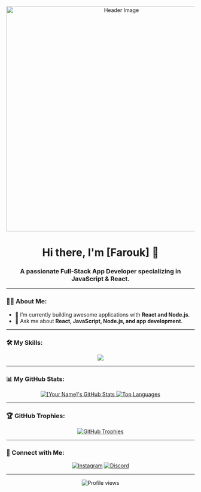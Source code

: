 <!-- 
**NOTE:** This is a template. Please replace the bracketed text with your own information.
-->

<!-- Header -->
<div align="center">
  <img src="[Link to your header image or GIF]" alt="Header Image" width="600"/>
</div>

<h1 align="center">Hi there, I'm [Farouk] 👋</h1>
<h3 align="center">A passionate Full-Stack App Developer specializing in JavaScript & React.</h3>

---

### 👨‍💻 About Me:

- 🔭 I’m currently building awesome applications with **React and Node.js**.
- 💬 Ask me about **React, JavaScript, Node.js, and app development**.
---

### 🛠️ My Skills:

<p align="center">
  <a href="https://skillicons.dev">
    <img src="https://skillicons.dev/icons?i=js,react,redux,nodejs,express,mongodb,html,css,git" />
  </a>
</p>

---

### 📊 My GitHub Stats:

<p align="center">
  <a href="https://github.com/[Your-GitHub-Username]">
    <img src="https://github-readme-stats.vercel.app/api?username=[Your-GitHub-Username]&show_icons=true&theme=radical" alt="[Your Name]'s GitHub Stats"/>
  </a>
  <a href="https://github.com/[Your-GitHub-Username]">
    <img src="https://github-readme-stats.vercel.app/api/top-langs/?username=[Your-GitHub-Username]&layout=compact&theme=radical" alt="Top Languages"/>
  </a>
</p>

---

### 🏆 GitHub Trophies:

<p align="center">
  <a href="https://github.com/ryo-ma/github-profile-trophy">
    <img src="https://github-profile-trophy.vercel.app/?username=[ryyUser]&theme=radical" alt="GitHub Trophies"/>
  </a>
</p>

---

### 🤝 Connect with Me:

<p align="center">
  <a href="https://www.instagram.com/[2mmmmmr]"><img src="https://img.shields.io/badge/Instagram-E4405F?style=for-the-badge&logo=instagram&logoColor=white" alt="Instagram"/></a>
  <a href="https://discord.com/users/[.1ev]"><img src="https://img.shields.io/badge/Discord-7289DA?style=for-the-badge&logo=discord&logoColor=white" alt="Discord"/></a>
</p>

---
<div align="center">
  <img src="https://komarev.com/ghpvc/?username=[RyyUser]&style=flat-square&color=blue" alt="Profile views"/>
</div>

